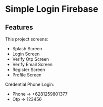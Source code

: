 # Simple Login Firebase

## Features

This project screens:
 - Splash Screen
 - Login Screen
 - Verify Otp Screen
 - Verify Email Screen
 - Register Screen
 - Profile Screen
 
Credential Phone Login:
  - Phone -> +6281259801377
  - Otp -> 123456